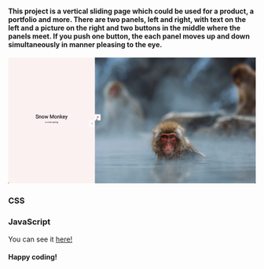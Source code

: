 <h4>This project is a vertical sliding page which could be used for a product, a portfolio and more. There are two panels, left and right, with text on the left and a picture on the right and two buttons in the middle where the panels meet. If you push one button, the each panel moves up and down simultaneously in manner pleasing to the eye.</h4>

<!-- ![Vertical Slider](images/demo.gif) -->
<img src="images/demo.gif" alt="Vertical Slider" width="800"/>

<br>

<h3>CSS</h3>

<h3>JavaScript</h3>


You can see it [here!](https://zenidith.github.io/vertical-slider/)

<h4>Happy coding!</h4>
